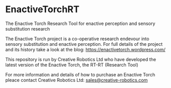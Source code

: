 # EnactiveTorchRT
The Enactive Torch Research Tool for enactive perception and sensory substitution research

The Enactive Torch project is a co-operative research endevour into sensory substitution and enactive perception. For full details of the project and its history take a look at the blog: https://enactivetorch.wordpress.com/

This repository is run by Creative Robotics Ltd who have developed the latest version of the Enactive Torch, the RT-RT (Research Tool)

For more information and details of how to purchase an Enactive Torch pleace contact Creative Robotics Ltd: sales@creative-robotics.com 
